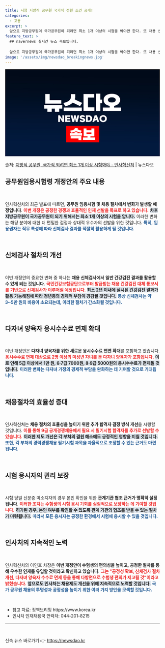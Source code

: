 ```yaml
---
title: 시험 지방직 공무원 국가직 전환 조건 공개!
categories:
  - 고용
excerpt: >
  앞으로 지방공무원이 국가공무원이 되려면 최소 1개 이상의 시험을 봐야만 한다. 또 채용 신체검사로 일반건강검…
feature_text: >
  ## navernews 실시간 뉴스 속보입니다.

  앞으로 지방공무원이 국가공무원이 되려면 최소 1개 이상의 시험을 봐야만 한다. 또 채용 신체검사로 일반건강검…
image: '/assets/img/newsdao_breakingnews.jpg'
---
```


![뉴스다오 속보](/assets/img/newsdao_breakingnews.jpg)

<p>출처: <a href="https://newsdao.kr/2053" rel="dofollow">지방직 공무원, 국가직 되려면 최소 1개 이상 시험봐야 - 인사혁신처</a> | 뉴스다오</p>

<h2 data-ke-size="size26">공무원임용시험령 개정안의 주요 내용</h2>

<p data-ke-size="size16">&nbsp;</p>

인사혁신처의 최근 발표에 따르면, **공무원 임용시험 및 채용 절차에서 변화가 발생할 예정입니다**. <b><span style="color: #ee2323;">이번 개정은 공정한 경쟁과 효율적인 인재 선발을 목표로 하고 있습니다.</span></b> <b><span style="background-color: #21538527;">차후 지방공무원이 국가공무원이 되기 위해서는 최소 1개 이상의 시험을 압니다.</span></b> 이러한 변화는 해당 분야에 대한 더 면밀한 검정과 상대적 우수자의 선발을 위한 것입니다. <b><span style="color: #1a5490;">특히, 임용권자는 직무 특성에 따라 신체검사 결과를 적절히 활용하게 될 것입니다.</span></b>

<p data-ke-size="size16">&nbsp;</p>

<h2 data-ke-size="size26">신체검사 절차의 개선</h2>

<p data-ke-size="size16">&nbsp;</p>

이번 개정안의 중요한 변화 중 하나는 **채용 신체검사에서 일반 건강검진 결과를 활용할 수 있게 되는 것입니다**. <b><span style="color: #ee2323;">국민건강보험공단으로부터 발급받는 채용 건강검진 대체 통보서를 기반으로 신체검사가 이루어질 예정입니다.</span></b> <b><span style="background-color: #21538527;">최소 2년 이내에 실시된 건강검진 결과가 활용 가능해짐에 따라 청년층의 경제적 부담이 경감될 것입니다.</span></b> <b><span style="color: #1a5490;">통상 신체검사는 약 3~5만 원의 비용이 소요되는데, 이러한 절차가 간소화될 것입니다.</span></b>

<p data-ke-size="size16">&nbsp;</p>

<h2 data-ke-size="size26">다자녀 양육자 응시수수료 면제 확대</h2>

<p data-ke-size="size16">&nbsp;</p>

이번 개정안은 **다자녀 양육자를 위한 새로운 응시수수료 면면 확대**를 포함하고 있습니다. <b><span style="color: #ee2323;">응시수수료 면제 대상으로 2명 이상의 미성년 자녀를 둔 다자녀 양육자가 포함됩니다.</span></b> <b><span style="background-color: #21538527;">이로 인해 5급 이상에서 1만 원, 6·7급 7000원, 8·9급 5000원의 응시수수료가 면제될 것입니다.</span></b> <b><span style="color: #1a5490;">이러한 변화는 다자녀 가정의 경제적 부담을 완화하는 데 기여할 것으로 기대됩니다.</span></b>

<p data-ke-size="size16">&nbsp;</p>

<h2 data-ke-size="size26">채용절차의 효율성 증대</h2>

<p data-ke-size="size16">&nbsp;</p>

인사혁신처는 **채용 절차의 효율성을 높이기 위한 추가 합격자 결정 방식 개선**을 시행할 것입니다. <b><span style="color: #ee2323;">이를 통해 9급 공개경쟁채용에서 필요 시 필기시험 합격자를 추가로 선발할 수 있습니다.</span></b> <b><span style="background-color: #21538527;">이러한 제도 개선은 각 부처의 결원 해소에도 긍정적인 영향을 미칠 것입니다.</span></b> <b><span style="color: #1a5490;">또한, 각 부처의 경력경쟁채용 필기시험 과목을 자율적으로 조정할 수 있는 근거도 마련됩니다.</span></b>

<p data-ke-size="size16">&nbsp;</p>

<h2 data-ke-size="size26">시험 응시자의 권리 보장</h2>

<p data-ke-size="size16">&nbsp;</p>

시험 당일 신분증 미소지자의 경우 본인 확인을 위한 **관계기관 협조 근거가 명확히 설정됩니다**. <b><span style="color: #ee2323;">이러한 조치는 수험생의 시험 응시 기회를 실질적으로 보장하는 데 기여할 것입니다.</span></b> <b><span style="background-color: #21538527;">허가된 경우, 본인 여부를 확인할 수 있도록 관계 기관의 협조를 받을 수 있는 절차가 마련됩니다.</span></b> <b><span style="color: #1a5490;">따라서 모든 응시자는 공정한 환경에서 시험에 응시할 수 있을 것입니다.</span></b>

<p data-ke-size="size16">&nbsp;</p>

<h2 data-ke-size="size26">인사처의 지속적인 노력</h2>

<p data-ke-size="size16">&nbsp;</p>

인사혁신처의 이인호 차장은 **이번 개정안이 수험생의 편의성을 높이고, 공정한 절차를 통해 우수한 인재를 유입할 것이라고 확신하고 있습니다**. <b><span style="color: #ee2323;">그는 "공정성 확보, 신체검사 절차 개선, 다자녀 양육자 수수료 면제 등을 통해 다방면으로 수험생 편의가 제고될 것"이라고 밝혔습니다.</span></b> <b><span style="background-color: #21538527;">앞으로도 인사처는 채용제도 개선을 위해 지속적으로 노력할 것입니다.</span></b> <b><span style="color: #1a5490;">국가 공무원 채용의 투명성과 공정성을 높이기 위한 여러 가지 방안을 모색할 것입니다.</span></b>

<p data-ke-size="size16">&nbsp;</p>

<ul>
  <li>참고 자료: 정책브리핑 https://www.korea.kr</li>
  <li>인사처 인재채용국 연락처: 044-201-8215</li>
</ul>

<hr>

<p data-ke-size="size16">&nbsp;</p> 

신속 뉴스 바로가기 👉 <a href="https://newsdao.kr" rel="dofollow">https://newsdao.kr</a>


